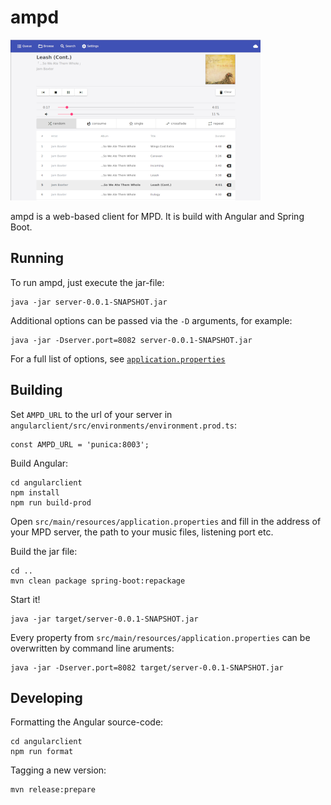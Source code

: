 # ampd

![Screenshot of ampd](.github/screenshot.png)

ampd is a web-based client for MPD. It is build with Angular and Spring Boot.

## Running

To run ampd, just execute the jar-file:

```
java -jar server-0.0.1-SNAPSHOT.jar
```

Additional options can be passed via the `-D` arguments, for example:

```
java -jar -Dserver.port=8082 server-0.0.1-SNAPSHOT.jar
```

For a full list of options, see [`application.properties`](src/main/resources/application.properties)

## Building

Set `AMPD_URL` to the url of your server in `angularclient/src/environments/environment.prod.ts`:

```
const AMPD_URL = 'punica:8003';
```

Build Angular:

```
cd angularclient
npm install
npm run build-prod
```

Open `src/main/resources/application.properties` and fill in the address of your MPD server, the path to your music files, listening port etc.

Build the jar file:

```
cd ..
mvn clean package spring-boot:repackage
```

Start it!

```
java -jar target/server-0.0.1-SNAPSHOT.jar
```

Every property from `src/main/resources/application.properties` can be overwritten by command line aruments:

```
java -jar -Dserver.port=8082 target/server-0.0.1-SNAPSHOT.jar
```

## Developing

Formatting the Angular source-code:

```
cd angularclient
npm run format
```

Tagging a new version:

```
mvn release:prepare
```